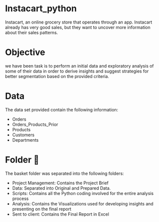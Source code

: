 # **Instacart_python**

Instacart, an online grocery store that operates through an app. Instacart already has very good sales, but they want to uncover more information about their sales patterns.

# **Objective**
we have been task is to perform an initial data and exploratory analysis of some of their data in order to derive insights and suggest strategies for better segmentation based on the provided criteria.

# **Data**
The data set provided contain the following information:
* Orders
* Orders_Products_Prior
* Products
* Customers
* Departments

# Folder 📂 
The basket folder was separated into the following folders:

* Project Management: Contains the Project Brief
* Data: Separated into Original and Prepared Data.
* Scripts: Contains all the Python coding involved for the entire analysis process
* Analysis: Contains the Visualizations used for developing insights and presenting on the final report
* Sent to client: Contains the Final Report in Excel
